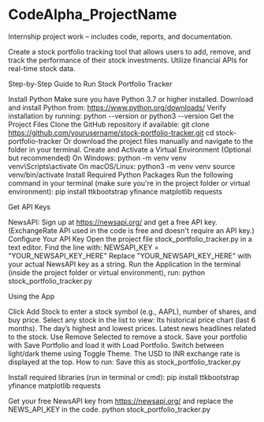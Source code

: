 # CodeAlpha_ProjectName
Internship project work – includes code, reports, and documentation.

Create a stock portfolio tracking tool that allows users to add, remove, and track the performance of their stock investments. Utilize financial APIs for real-time stock data.

Step-by-Step Guide to Run Stock Portfolio Tracker

Install Python Make sure you have Python 3.7 or higher installed.
Download and install Python from: https://www.python.org/downloads/
Verify installation by running: python --version or python3 --version
Get the Project Files
Clone the GitHub repository if available: git clone https://github.com/yourusername/stock-portfolio-tracker.git cd stock-portfolio-tracker
Or download the project files manually and navigate to the folder in your terminal.
Create and Activate a Virtual Environment (Optional but recommended)
On Windows: python -m venv venv venv\Scripts\activate
On macOS/Linux: python3 -m venv venv source venv/bin/activate
Install Required Python Packages Run the following command in your terminal (make sure you're in the project folder or virtual environment): pip install ttkbootstrap yfinance matplotlib requests

Get API Keys

NewsAPI: Sign up at https://newsapi.org/ and get a free API key.
(ExchangeRate API used in the code is free and doesn't require an API key.)
Configure Your API Key
Open the project file stock_portfolio_tracker.py in a text editor.
Find the line with: NEWSAPI_KEY = "YOUR_NEWSAPI_KEY_HERE"
Replace "YOUR_NEWSAPI_KEY_HERE" with your actual NewsAPI key as a string.
Run the Application In the terminal (inside the project folder or virtual environment), run: python stock_portfolio_tracker.py

Using the App

Click Add Stock to enter a stock symbol (e.g., AAPL), number of shares, and buy price.
Select any stock in the list to view:
Its historical price chart (last 6 months).
The day’s highest and lowest prices.
Latest news headlines related to the stock.
Use Remove Selected to remove a stock.
Save your portfolio with Save Portfolio and load it with Load Portfolio.
Switch between light/dark theme using Toggle Theme.
The USD to INR exchange rate is displayed at the top.
How to run: Save this as stock_portfolio_tracker.py

Install required libraries (run in terminal or cmd): pip install ttkbootstrap yfinance matplotlib requests

Get your free NewsAPI key from https://newsapi.org/ and replace the NEWS_API_KEY in the code. python stock_portfolio_tracker.py


